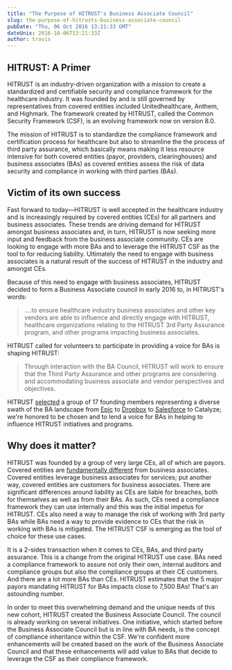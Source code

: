 ```yaml
---
title: "The Purpose of HITRUST's Business Associate Council"
slug: the-purpose-of-hitrusts-business-associate-council
pubDate: "Thu, 06 Oct 2016 13:21:33 GMT"
dateUnix: 2016-10-06T13:21:33Z
author: travis
---
```


## HITRUST: A Primer

HITRUST is an industry-driven organization with a mission to create a standardized and certifiable security and compliance framework for the healthcare industry. It was founded by and is still governed by representatives from covered entities included Unitedhealthcare, Anthem, and Highmark. The framework created by HITRUST, called the Common Security Framework (CSF), is an evolving framework now on version 8.0.

The mission of HITRUST is to standardize the compliance framework and certification process for healthcare but also to streamline the the process of third party assurance, which basically means making it less resource intensive for both covered entities (payor, providers, clearinghouses) and business associates (BAs) as covered entities assess the risk of data security and compliance in working with third parties (BAs). 

## Victim of its own success

Fast forward to today—HITRUST is well accepted in the healthcare industry and is increasingly required by covered entities (CEs) for all partners and business associates. These trends are driving demand for HITRUST amongst business associates and, in turn, HITRUST is now seeking more input and feedback from the business associate community. CEs are looking to engage with more BAs and to leverage the HITRUST CSF as the tool to for reducing liability. Ultimately the need to engage with business associates is a natural result of the success of HITRUST in the industry and amongst CEs.

Because of this need to engage with business associates, HITRUST decided to form a Business Associate council in early 2016 to, in HITRUST's words: 

> ….to ensure healthcare industry business associates and other key vendors are able to influence and directly engage with HITRUST, healthcare organizations relating to the HITRUST 3rd Party Assurance program, and other programs impacting business associates.

HITRUST called for volunteers to participate in providing a voice for BAs is shaping HITRUST:

> Through interaction with the BA Council, HITRUST will work to ensure that the Third Party Assurance and other programs are considering and accommodating business associate and vendor perspectives and objectives.

HITRUST [selected][1] a group of 17 founding members representing a diverse swath of the BA landscape from [Epic][2] to [Dropbox][3] to [Salesforce][4] to Catalyze; we're honored to be chosen and to lend a voice for BAs in helping to influence HITRUST initiatives and programs.

## Why does it matter?

HITRUST was founded by a group of very large CEs, all of which are payors. Covered entities are [fundamentally different][5] from business associates. Covered entities leverage business associates for services; put another way, covered entities are customers for business associates. There are significant differences around liability as CEs are liable for breaches, both for themselves as well as from their BAs. As such, CEs need a compliance framework they can use internally and this was the initial impetus for HITRUST. CEs also need a way to manage the risk of working with 3rd party BAs while BAs need a way to provide evidence to CEs that the risk in working with BAs is mitigated. The HITRUST CSF is emerging as the tool of choice for these use cases.

It is a 2-sides transaction when it comes to CEs, BAs, and third party assurance. This is a change from the original HITRUST use case. BAs need a compliance framework to assure not only their own, internal auditors and compliance groups but also the compliance groups at their CE customers. And there are a lot more BAs than CEs. HITRUST estimates that the 5 major payors mandating HITRUST for BAs impacts close to 7,500 BAs! That's an astounding number.

In order to meet this overwhelming demand and the unique needs of this new cohort, HITRUST created the Business Associate Council. The council is already working on several initiatives. One initiative, which started before the Business Associate Council but is in line with BA needs, is the concept of compliance inheritance within the CSF. We're confident more enhancements will be created based on the work of the Business Associate Council and that these enhancements will add value to BAs that decide to leverage the CSF as their compliance framework.

[1]: https://hitrustalliance.net/first-business-associate-council-healthcare-industry-help-drive-efficiencies-effectiveness-third-party-assurance/
[2]: http://www.epic.com/
[3]: https://www.dropbox.com/
[4]: https://www.salesforce.com/
[5]: https://catalyze.io/learn/hipaa-101-a-primer
